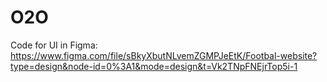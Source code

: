 # O2O

Code for UI in Figma:
https://www.figma.com/file/sBkyXbutNLvemZGMPJeEtK/Footbal-website?type=design&node-id=0%3A1&mode=design&t=Vk2TNpFNEjrTop5i-1
